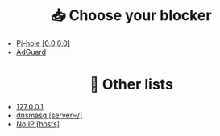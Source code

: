 <div align="center">
    <h1>📥 Choose your blocker</h1>
</div>

- [Pi-hole [0.0.0.0]](PiHole.md)
- [AdGuard](AdGuard.md)

<div align="center">
    <h1>📝 Other lists</h1>
</div>

- [127.0.0.1](127.0.0.1.md)
- [dnsmasq [server=/]](dnsmasq.md)
- [No IP [hosts]](noip.md)